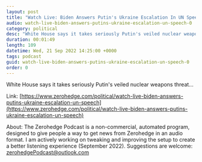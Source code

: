 ```yaml
---
layout: post
title: "Watch Live: Biden Answers Putin's Ukraine Escalation In UN Speech"
audio: watch-live-biden-answers-putins-ukraine-escalation-un-speech-0
category: political
desc: "White House says it takes seriously Putin's veiled nuclear weapons threat..."
duration: 00:01:49
length: 109
datetime: Wed, 21 Sep 2022 14:25:00 +0000
tags: podcast
guid: watch-live-biden-answers-putins-ukraine-escalation-un-speech-0
order: 0
---
```

White House says it takes seriously Putin's veiled nuclear weapons threat...

Link: [https://www.zerohedge.com/political/watch-live-biden-answers-putins-ukraine-escalation-un-speech](https://www.zerohedge.com/political/watch-live-biden-answers-putins-ukraine-escalation-un-speech)

About: The Zerohedge Podcast is a non-commercial, automated program, designed to give people a way to get news from Zerohedge in an audio format.  I am actively working on tweaking and improving the setup to create a better listening experience (September 2022).  Suggestions are welcome: [zerohedgePodcast@outlook.com](mailto:zerohedgePodcast@outlook.com)